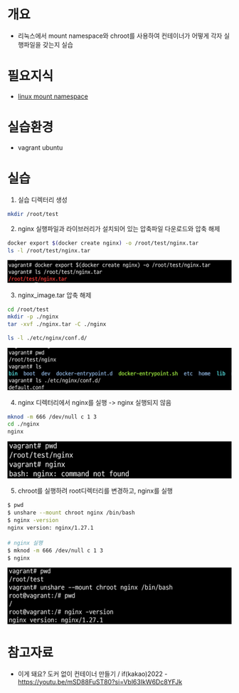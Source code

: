 # 개요
* 리눅스에서 mount namespace와 chroot를 사용하여 컨테이너가 어떻게 각자 실행파일을 갖는지 실습

# 필요지식
* [linux mount namespace](../mount_namespace/)

# 실습환경
* vagrant ubuntu

# 실습

1. 실습 디렉터리 생성

```sh
mkdir /root/test
```

2. nginx 실행파일과 라이브러리가 설치되어 있는 압축파일 다운로드와 압축 해제

```sh
docker export $(docker create nginx) -o /root/test/nginx.tar
ls -l /root/test/nginx.tar
```

![](./imgs/compress_nginx_container.png)

3. nginx_image.tar 압축 해제

```sh
cd /root/test
mkdir -p ./nginx
tar -xvf ./nginx.tar -C ./nginx
```

```sh
ls -l ./etc/nginx/conf.d/
```

![](./imgs/ls_nginx_container.png)


4. nginx 디렉터리에서 nginx를 실행 -> nginx 실행되지 않음

```sh
mknod -m 666 /dev/null c 1 3
cd ./nginx
nginx
```

![](./imgs/non_chroot_nginx.png)

5. chroot를 실행하려 root디렉터리를 변경하고, nginx를 실행


```sh
$ pwd
$ unshare --mount chroot nginx /bin/bash
$ nginx -version
nginx version: nginx/1.27.1

# nginx 실행
$ mknod -m 666 /dev/null c 1 3
$ nginx
```

![](./imgs/chroot_with_mount.png)

# 참고자료
* 이게 돼요? 도커 없이 컨테이너 만들기 / if(kakao)2022 - https://youtu.be/mSD88FuST80?si=Vbl63IkW6Dc8YFJk
